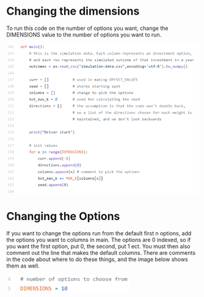 # Changing the dimensions
To run this code on the number of options you want, change the DIMENSIONS value to the number of options you want to run. 

![Options](code-images/columns.png "")

# Changing the Options
If you want to change the options run from the default first n options, add the options you want to columns in main. The options are 0 indexed, so if you want the first option, put 0, the second, put 1 ect. You must then also  comment out the line that makes the default columns. There are comments in the code about where to do these things, and the image below shows them as well.

![Columns](code-images/options.png "")

